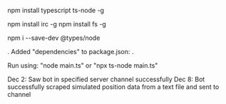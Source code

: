 npm install typescript ts-node -g

npm install irc -g
npm install fs -g

npm i --save-dev @types/node

.
Added "dependencies" to package.json:
.

Run using: "node main.ts" or "npx ts-node main.ts" 

Dec 2: Saw bot in specified server channel successfully
Dec 8: Bot successfully scraped simulated position data from a text file and sent to channel
